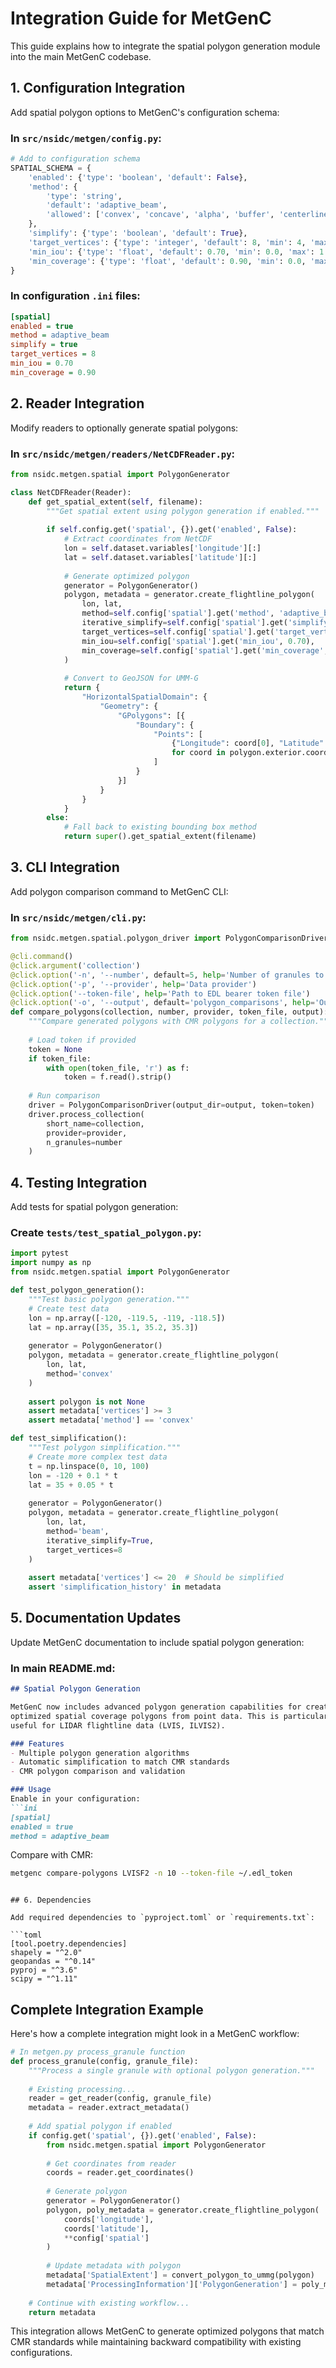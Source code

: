 # Integration Guide for MetGenC

This guide explains how to integrate the spatial polygon generation module into the main MetGenC codebase.

## 1. Configuration Integration

Add spatial polygon options to MetGenC's configuration schema:

### In `src/nsidc/metgen/config.py`:

```python
# Add to configuration schema
SPATIAL_SCHEMA = {
    'enabled': {'type': 'boolean', 'default': False},
    'method': {
        'type': 'string', 
        'default': 'adaptive_beam',
        'allowed': ['convex', 'concave', 'alpha', 'buffer', 'centerline', 'beam', 'adaptive_beam']
    },
    'simplify': {'type': 'boolean', 'default': True},
    'target_vertices': {'type': 'integer', 'default': 8, 'min': 4, 'max': 100},
    'min_iou': {'type': 'float', 'default': 0.70, 'min': 0.0, 'max': 1.0},
    'min_coverage': {'type': 'float', 'default': 0.90, 'min': 0.0, 'max': 1.0}
}
```

### In configuration `.ini` files:

```ini
[spatial]
enabled = true
method = adaptive_beam
simplify = true
target_vertices = 8
min_iou = 0.70
min_coverage = 0.90
```

## 2. Reader Integration

Modify readers to optionally generate spatial polygons:

### In `src/nsidc/metgen/readers/NetCDFReader.py`:

```python
from nsidc.metgen.spatial import PolygonGenerator

class NetCDFReader(Reader):
    def get_spatial_extent(self, filename):
        """Get spatial extent using polygon generation if enabled."""
        
        if self.config.get('spatial', {}).get('enabled', False):
            # Extract coordinates from NetCDF
            lon = self.dataset.variables['longitude'][:]
            lat = self.dataset.variables['latitude'][:]
            
            # Generate optimized polygon
            generator = PolygonGenerator()
            polygon, metadata = generator.create_flightline_polygon(
                lon, lat,
                method=self.config['spatial'].get('method', 'adaptive_beam'),
                iterative_simplify=self.config['spatial'].get('simplify', True),
                target_vertices=self.config['spatial'].get('target_vertices', 8),
                min_iou=self.config['spatial'].get('min_iou', 0.70),
                min_coverage=self.config['spatial'].get('min_coverage', 0.90)
            )
            
            # Convert to GeoJSON for UMM-G
            return {
                "HorizontalSpatialDomain": {
                    "Geometry": {
                        "GPolygons": [{
                            "Boundary": {
                                "Points": [
                                    {"Longitude": coord[0], "Latitude": coord[1]}
                                    for coord in polygon.exterior.coords[:-1]  # Exclude duplicate last point
                                ]
                            }
                        }]
                    }
                }
            }
        else:
            # Fall back to existing bounding box method
            return super().get_spatial_extent(filename)
```

## 3. CLI Integration

Add polygon comparison command to MetGenC CLI:

### In `src/nsidc/metgen/cli.py`:

```python
from nsidc.metgen.spatial.polygon_driver import PolygonComparisonDriver

@cli.command()
@click.argument('collection')
@click.option('-n', '--number', default=5, help='Number of granules to process')
@click.option('-p', '--provider', help='Data provider')
@click.option('--token-file', help='Path to EDL bearer token file')
@click.option('-o', '--output', default='polygon_comparisons', help='Output directory')
def compare_polygons(collection, number, provider, token_file, output):
    """Compare generated polygons with CMR polygons for a collection."""
    
    # Load token if provided
    token = None
    if token_file:
        with open(token_file, 'r') as f:
            token = f.read().strip()
    
    # Run comparison
    driver = PolygonComparisonDriver(output_dir=output, token=token)
    driver.process_collection(
        short_name=collection,
        provider=provider,
        n_granules=number
    )
```

## 4. Testing Integration

Add tests for spatial polygon generation:

### Create `tests/test_spatial_polygon.py`:

```python
import pytest
import numpy as np
from nsidc.metgen.spatial import PolygonGenerator

def test_polygon_generation():
    """Test basic polygon generation."""
    # Create test data
    lon = np.array([-120, -119.5, -119, -118.5])
    lat = np.array([35, 35.1, 35.2, 35.3])
    
    generator = PolygonGenerator()
    polygon, metadata = generator.create_flightline_polygon(
        lon, lat,
        method='convex'
    )
    
    assert polygon is not None
    assert metadata['vertices'] >= 3
    assert metadata['method'] == 'convex'

def test_simplification():
    """Test polygon simplification."""
    # Create more complex test data
    t = np.linspace(0, 10, 100)
    lon = -120 + 0.1 * t
    lat = 35 + 0.05 * t
    
    generator = PolygonGenerator()
    polygon, metadata = generator.create_flightline_polygon(
        lon, lat,
        method='beam',
        iterative_simplify=True,
        target_vertices=8
    )
    
    assert metadata['vertices'] <= 20  # Should be simplified
    assert 'simplification_history' in metadata
```

## 5. Documentation Updates

Update MetGenC documentation to include spatial polygon generation:

### In main README.md:

```markdown
## Spatial Polygon Generation

MetGenC now includes advanced polygon generation capabilities for creating
optimized spatial coverage polygons from point data. This is particularly
useful for LIDAR flightline data (LVIS, ILVIS2).

### Features
- Multiple polygon generation algorithms
- Automatic simplification to match CMR standards
- CMR polygon comparison and validation

### Usage
Enable in your configuration:
```ini
[spatial]
enabled = true
method = adaptive_beam
```

Compare with CMR:
```bash
metgenc compare-polygons LVISF2 -n 10 --token-file ~/.edl_token
```
```

## 6. Dependencies

Add required dependencies to `pyproject.toml` or `requirements.txt`:

```toml
[tool.poetry.dependencies]
shapely = "^2.0"
geopandas = "^0.14"
pyproj = "^3.6"
scipy = "^1.11"
```

## Complete Integration Example

Here's how a complete integration might look in a MetGenC workflow:

```python
# In metgen.py process_granule function
def process_granule(config, granule_file):
    """Process a single granule with optional polygon generation."""
    
    # Existing processing...
    reader = get_reader(config, granule_file)
    metadata = reader.extract_metadata()
    
    # Add spatial polygon if enabled
    if config.get('spatial', {}).get('enabled', False):
        from nsidc.metgen.spatial import PolygonGenerator
        
        # Get coordinates from reader
        coords = reader.get_coordinates()
        
        # Generate polygon
        generator = PolygonGenerator()
        polygon, poly_metadata = generator.create_flightline_polygon(
            coords['longitude'],
            coords['latitude'],
            **config['spatial']
        )
        
        # Update metadata with polygon
        metadata['SpatialExtent'] = convert_polygon_to_ummg(polygon)
        metadata['ProcessingInformation']['PolygonGeneration'] = poly_metadata
    
    # Continue with existing workflow...
    return metadata
```

This integration allows MetGenC to generate optimized polygons that match CMR standards while maintaining backward compatibility with existing configurations.